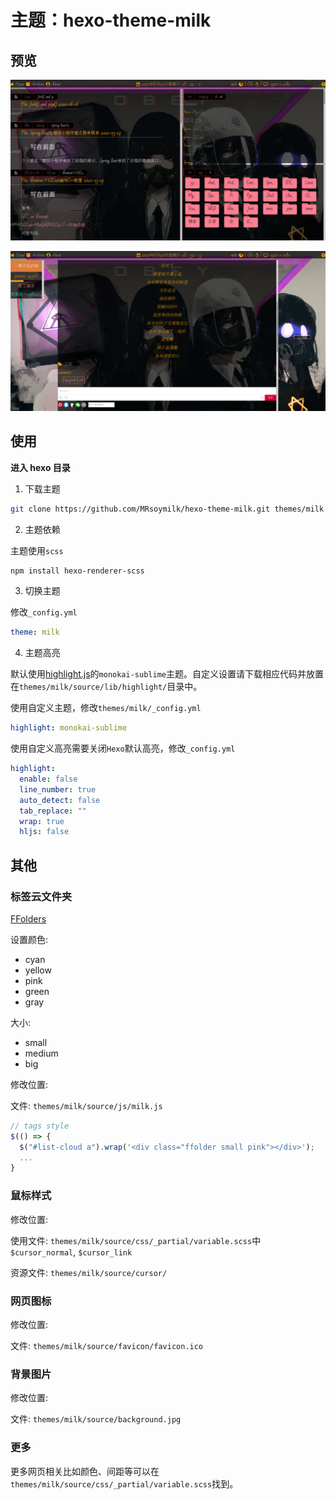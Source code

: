 # 主题：hexo-theme-milk

## 预览

![overview](README/overview.jpg)

![article](README/article.jpg)

## 使用

**进入 hexo 目录**

1. 下载主题

```bash
git clone https://github.com/MRsoymilk/hexo-theme-milk.git themes/milk
```

2. 主题依赖

主题使用`scss`

```bash
npm install hexo-renderer-scss
```

3. 切换主题

修改`_config.yml`

```yaml
theme: milk
```

4. 主题高亮

默认使用[highlight.js](https://highlightjs.org/)的`monokai-sublime`主题。自定义设置请下载相应代码并放置在`themes/milk/source/lib/highlight/`目录中。

使用自定义主题，修改`themes/milk/_config.yml`

```yaml
highlight: monokai-sublime
```

使用自定义高亮需要关闭`Hexo`默认高亮，修改`_config.yml`

```yaml
highlight:
  enable: false
  line_number: true
  auto_detect: false
  tab_replace: ""
  wrap: true
  hljs: false
```

## 其他

### 标签云文件夹

[FFolders](https://github.com/jlizanab/FFolders)

设置颜色:

- cyan
- yellow
- pink
- green
- gray

大小:

- small
- medium
- big

修改位置:

文件: `themes/milk/source/js/milk.js`

```javascript
// tags style
$(() => {
  $("#list-cloud a").wrap('<div class="ffolder small pink"></div>');
  ...
}
```

### 鼠标样式

修改位置:

使用文件: `themes/milk/source/css/_partial/variable.scss`中`$cursor_normal`, `$cursor_link`

资源文件: `themes/milk/source/cursor/`

### 网页图标

修改位置:

文件: `themes/milk/source/favicon/favicon.ico`

### 背景图片

修改位置:

文件: `themes/milk/source/background.jpg`

### 更多

更多网页相关比如颜色、间距等可以在`themes/milk/source/css/_partial/variable.scss`找到。
